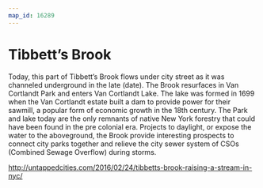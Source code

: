 ```yaml
---
map_id: 16289
---
```

# Tibbett’s Brook

Today, this part of Tibbett’s Brook flows under city street as it was channeled underground in the late (date). The Brook resurfaces in Van Cortlandt Park and enters Van Cortlandt Lake. The lake was formed in 1699 when the Van Cortlandt estate built a dam to provide power for their sawmill, a popular form of economic growth in the 18th century. The Park and lake today are the only remnants of native New York forestry that could have been found in the pre colonial era. Projects to daylight, or expose the water to the aboveground, the Brook provide interesting prospects to connect city parks together and relieve the city sewer system of CSOs (Combined Sewage Overflow) during storms.

http://untappedcities.com/2016/02/24/tibbetts-brook-raising-a-stream-in-nyc/
